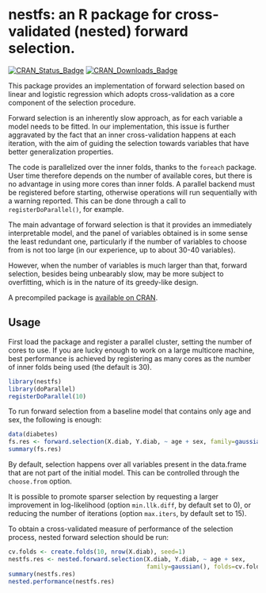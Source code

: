 nestfs: an R package for cross-validated (nested) forward selection.
======

[![CRAN\_Status\_Badge](http://www.r-pkg.org/badges/version/nestfs)](https://cran.r-project.org/package=nestfs)
[![CRAN\_Downloads\_Badge](https://cranlogs.r-pkg.org/badges/nestfs)](https://cran.r-project.org/package=nestfs)

This package provides an implementation of forward selection based on linear
and logistic regression which adopts cross-validation as a core component of
the selection procedure.

Forward selection is an inherently slow approach, as for each variable a
model needs to be fitted. In our implementation, this issue is further
aggravated by the fact that an inner cross-validation happens at each
iteration, with the aim of guiding the selection towards variables that
have better generalization properties.

The code is parallelized over the inner folds, thanks to the `foreach`
package. User time therefore depends on the number of available cores, but
there is no advantage in using more cores than inner folds. A parallel
backend must be registered before starting, otherwise operations will run
sequentially with a warning reported. This can be done through a call to
`registerDoParallel()`, for example.

The main advantage of forward selection is that it provides an immediately
interpretable model, and the panel of variables obtained is in some sense
the least redundant one, particularly if the number of variables to choose
from is not too large (in our experience, up to about 30-40 variables).

However, when the number of variables is much larger than that, forward
selection, besides being unbearably slow, may be more subject to overfitting,
which is in the nature of its greedy-like design.

A precompiled package is
[available on CRAN](https://cran.r-project.org/package=nestfs).

## Usage

First load the package and register a parallel cluster, setting the number of
cores to use. If you are lucky enough to work on a large multicore machine,
best performance is achieved by registering as many cores as the number of inner
folds being used (the default is 30).

```r
library(nestfs)
library(doParallel)
registerDoParallel(10)
```

To run forward selection from a baseline model that contains only age and sex,
the following is enough:

```r
data(diabetes)
fs.res <- forward.selection(X.diab, Y.diab, ~ age + sex, family=gaussian())
summary(fs.res)
```

By default, selection happens over all variables present in the data.frame
that are not part of the initial model. This can be controlled through the
`choose.from` option.

It is possible to promote sparser selection by requesting a larger improvement
in log-likelihood (option `min.llk.diff`, by default set to 0), or reducing the
number of iterations (option `max.iters`, by default set to 15).

To obtain a cross-validated measure of performance of the selection process,
nested forward selection should be run:

```r
cv.folds <- create.folds(10, nrow(X.diab), seed=1)
nestfs.res <- nested.forward.selection(X.diab, Y.diab, ~ age + sex,
                                       family=gaussian(), folds=cv.folds)
summary(nestfs.res)
nested.performance(nestfs.res)
```
